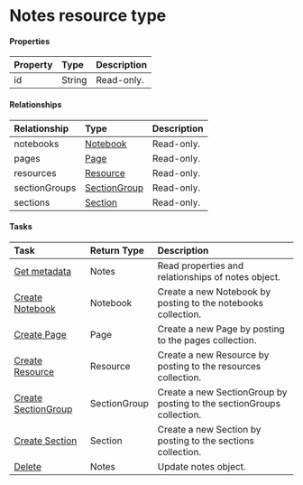 # Notes resource type



#### Properties
| Property	   | Type	|Description|
|:---------------|:--------|:----------|
|id|String| Read-only.|

#### Relationships
| Relationship | Type	|Description|
|:---------------|:--------|:----------|
|notebooks|[Notebook](notebook.md)| Read-only.|
|pages|[Page](page.md)| Read-only.|
|resources|[Resource](resource.md)| Read-only.|
|sectionGroups|[SectionGroup](sectiongroup.md)| Read-only.|
|sections|[Section](section.md)| Read-only.|

#### Tasks

| Task		   | Return Type	|Description|
|:---------------|:--------|:----------|
|[Get metadata](../api/notes_get.md) | Notes |Read properties and relationships of notes object.|
|[Create Notebook]((../api/notes_post_notebooks.md)) |Notebook| Create a new Notebook by posting to the notebooks collection.|
|[Create Page]((../api/notes_post_pages.md)) |Page| Create a new Page by posting to the pages collection.|
|[Create Resource]((../api/notes_post_resources.md)) |Resource| Create a new Resource by posting to the resources collection.|
|[Create SectionGroup]((../api/notes_post_sectiongroups.md)) |SectionGroup| Create a new SectionGroup by posting to the sectionGroups collection.|
|[Create Section]((../api/notes_post_sections.md)) |Section| Create a new Section by posting to the sections collection.|
|[Delete](../api/notes_delete.md) | Notes	|Update notes object. |
